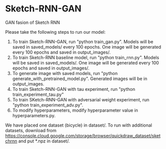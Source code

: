 # Sketch-RNN-GAN
GAN fasion of Sketch RNN

Please take the following steps to run our model:

1. To train Sketch-RNN-GAN, run "python train_gan.py". Models will be saved in saved_models/ every 100 epochs. One image will be generated every 100 epochs and saved in output_images/.
2. To train Sketch-RNN baseline model, run "python train_rnn.py". Models will be saved in saved_models/. One image will be generated every 100 epochs and saved in output_images/.
3. To generate image with saved models, run "python generate_with_pretrained_model.py". Generated images will be in output_images. 
4. To train Sketch-RNN-GAN with tau experiment, run "python train_experiment_tau.py"
5. To train SKetch-RNN-GAN with adversarial weight experiment, run "python train_experiment_adv.py".
6. To modify hyperparameters, modify hyperparameter value in hyperparameters.py.


We have placed one dataset (bicycle) in dataset/. To run with additional datasets, download from https://console.cloud.google.com/storage/browser/quickdraw_dataset/sketchrnn and put *.npz in dataset/.



